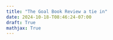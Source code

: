 ```yaml
---
title: "The Goal Book Review a tie in"
date: 2024-10-18-T08:46:24-07:00
draft: True
mathjax: True
---
```


